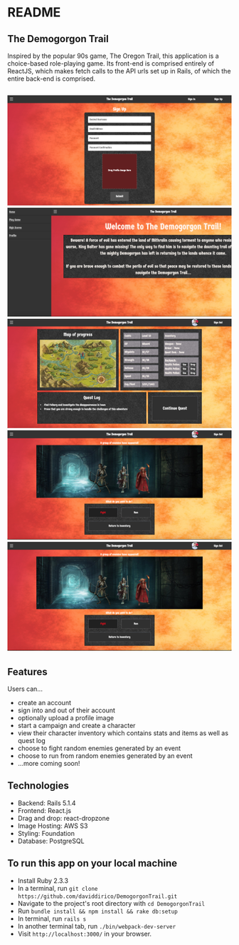 # README

## The Demogorgon Trail

Inspired by the popular 90s game, The Oregon Trail, this application is a choice-based role-playing game.  Its
front-end is comprised entirely of ReactJS, which makes fetch calls to the API urls set up in Rails, of which
the entire back-end is comprised.

![Alt text](app/assets/images/screenshots/screenshot1.png?raw=true "screenshot1")
![Alt text](app/assets/images/screenshots/screenshot2.png?raw=true "screenshot2")
![Alt text](app/assets/images/screenshots/screenshot3.png?raw=true "screenshot3")
![Alt text](app/assets/images/screenshots/screenshot4.png?raw=true "screenshot4")
![Alt text](app/assets/images/screenshots/screenshot4.png?raw=true "screenshot5")
---

## Features

Users can...
* create an account
* sign into and out of their account
* optionally upload a profile image
* start a campaign and create a character
* view their character inventory which contains stats and items as well as quest log
* choose to fight random enemies generated by an event
* choose to run from random enemies generated by an event
* ...more coming soon!

## Technologies

* Backend: Rails 5.1.4
* Frontend: React.js
* Drag and drop: react-dropzone
* Image Hosting: AWS S3
* Styling: Foundation
* Database: PostgreSQL

## To run this app on your local machine

* Install Ruby 2.3.3
* In a terminal, run `git clone https://github.com/daviddirico/DemogorgonTrail.git`
* Navigate to the project's root directory with `cd DemogorgonTrail`
* Run `bundle install && npm install && rake db:setup`
* In terminal, run `rails s`
* In another terminal tab, run `./bin/webpack-dev-server`
* Visit `http://localhost:3000/` in your browser.
